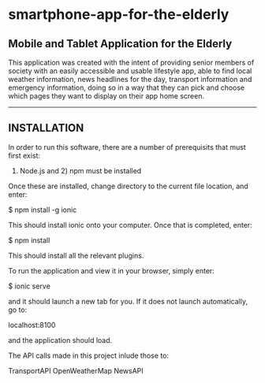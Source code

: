 # smartphone-app-for-the-elderly

Mobile and Tablet Application for the Elderly
------------------------------------------------------

This application was created with the intent of providing senior members of society with an easily accessible and usable lifestyle app, able to find local weather information, news headlines for the day, transport information and emergency information, doing so in a way that they can pick and choose which pages they want to display on their app home screen.

--------------
INSTALLATION
--------------

In order to run this software, there are a number of prerequisits that must first exist:

1) Node.js and 2) npm must be installed

Once these are installed, change directory to the current file location, and enter:


$ npm install -g ionic


This should install ionic onto your computer. Once that is completed, enter:

$ npm install


This should install all the relevant plugins.




To run the application and view it in your browser, simply enter:

$ ionic serve

and it should launch a new tab for you. If it does not launch automatically, go to:

localhost:8100

and the application should load.




The API calls made in this project inlude those to:

TransportAPI
OpenWeatherMap
NewsAPI
